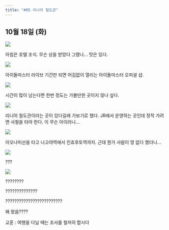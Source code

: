 ```yaml
---
title: "#05 리니어 철도관"
---
```


## 10월 18일 (화)

![](/photos/161015-japan/05_01.jpg)

아침은 호텔 조식.
무슨 상을 받았다 그랬나... 맛은 있다.

![](/photos/161015-japan/05_02.jpg)

아이돌마스터 라이브 기간만 되면 어김없이 열리는 아이돌마스터 오피셜 샵.

![](/photos/161015-japan/05_03.jpg)

시간이 많이 남는다면 한번 정도는 가볼만한 곳이지 않나 싶다.

![](/photos/161015-japan/05_04.jpg)

리니어 철도관이라는 곳이 있다길래 가보기로 했다.
JR에서 운영하는 곳인데 정작 가려면 사철을 타야 한다. 이 무슨 아이러니...

![](/photos/161015-japan/05_05.jpg)

아오나미선을 타고 나고야역에서 킨죠후토역까지.
근데 뭔가 사람이 영 없다 했더니...

![](/photos/161015-japan/05_06.png)

???

![](/photos/161015-japan/05_07.jpg)

????????

??????????????

?????????????????????????

왜 왔음????

교훈 : 여행을 다닐 때는 조사를 철저히 합시다
